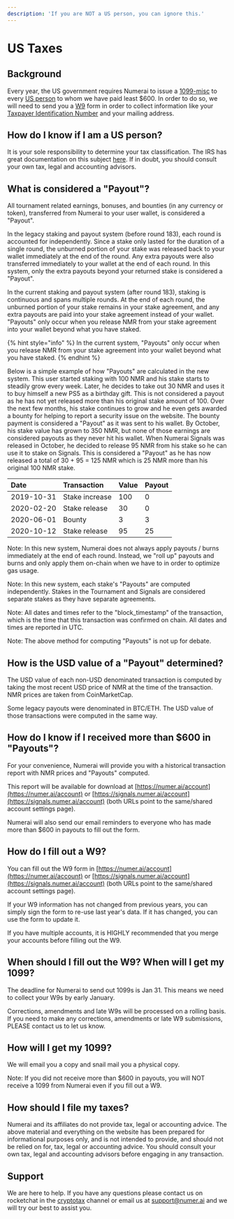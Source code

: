 ```yaml
---
description: 'If you are NOT a US person, you can ignore this.'
---
```


# US Taxes

## Background

Every year, the US government requires Numerai to issue a [1099-misc](https://www.irs.gov/forms-pubs/about-form-1099-misc) to every [US person](https://www.irs.gov/individuals/international-taxpayers/classification-of-taxpayers-for-us-tax-purposes) to whom we have paid least $600. In order to do so, we will need to send you a [W9](https://www.irs.gov/pub/irs-pdf/fw9.pdf) form in order to collect information like your [Taxpayer Identification Number](https://www.irs.gov/individuals/international-taxpayers/taxpayer-identification-numbers-tin) and your mailing address. 

## How do I know if I am a US person?

It is your sole responsibility to determine your tax classification. The IRS has great documentation on this subject [here](https://www.irs.gov/individuals/international-taxpayers/classification-of-taxpayers-for-us-tax-purposes). If in doubt, you should consult your own tax, legal and accounting advisors.  

## **What is considered a "Payout"?**

All tournament related earnings, bonuses, and bounties \(in any currency or token\), transferred from Numerai to your user wallet, is considered a "Payout". 

In the legacy staking and payout system \(before round 183\), each round is accounted for independently. Since a stake only lasted for the duration of a single round, the unburned portion of your stake was released back to your wallet immediately at the end of the round. Any extra payouts were also transferred immediately to your wallet at the end of each round. In this system, only the extra payouts beyond your returned stake is considered a "Payout". 

In the current staking and payout system \(after round 183\), staking is continuous and spans multiple rounds. At the end of each round, the unburned portion of your stake remains in your stake agreement, and any extra payouts are paid into your stake agreement instead of your wallet. "Payouts" only occur when you release NMR from your stake agreement into your wallet beyond what you have staked.

{% hint style="info" %}
In the current system, "Payouts" only occur when you release NMR from your stake agreement into your wallet beyond what you have staked.
{% endhint %}

Below is a simple example of how "Payouts" are calculated in the new system. This user started staking with 100 NMR and his stake starts to steadily grow every week. Later, he decides to take out 30 NMR and uses it to buy himself a new PS5 as a birthday gift. This is not considered a payout as he has not yet released more than his original stake amount of 100. Over the next few months, his stake continues to grow and he even gets awarded a bounty for helping to report a security issue on the website. The bounty payment is considered a "Payout" as it was sent to his wallet. By October, his stake value has grown to 350 NMR, but none of those earnings are considered payouts as they never hit his wallet. When Numerai Signals was released in October, he decided to release 95 NMR from his stake so he can use it to stake on Signals. This is considered a "Payout" as he has now released a total of 30 + 95 = 125 NMR which is 25 NMR more than his original 100 NMR stake. 

| Date | Transaction | Value | Payout |
| :--- | :--- | :--- | :--- |
| 2019-10-31 | Stake increase | 100 | 0 |
| 2020-02-20 | Stake release | 30 | 0 |
| 2020-06-01 | Bounty | 3 | 3 |
| 2020-10-12 | Stake release  | 95 | 25 |

Note: In this new system, Numerai does not always apply payouts / burns immediately at the end of each round. Instead, we "roll up" payouts and burns and only apply them on-chain when we have to in order to optimize gas usage. 

Note: In this new system, each stake's "Payouts" are computed independently. Stakes in the Tournament and Signals are considered separate stakes as they have separate agreements. 

Note: All dates and times refer to the "block\_timestamp" of the transaction, which is the time that this transaction was confirmed on chain. All dates and times are reported in UTC.

Note: The above method for computing "Payouts" is not up for debate.   

## **How is the USD value of a "Payout" determined?**

The USD value of each non-USD denominated transaction is computed by taking the most recent USD price of NMR at the time of the transaction. NMR prices are taken from CoinMarketCap.

Some legacy payouts were denominated in BTC/ETH. The USD value of those transactions were computed in the same way.  

## How do I know if I received more than $600 in "Payouts"?

For your convenience, Numerai will provide you with a historical transaction report with NMR prices and "Payouts" computed.

This report will be available for download at [https://numer.ai/account](https://numer.ai/account) or [https://signals.numer.ai/account](https://signals.numer.ai/account) \(both URLs point to the same/shared account settings page\).

Numerai will also send our email reminders to everyone who has made more than $600 in payouts to fill out the form.

## How do I fill out a W9? 

You can fill out the W9 form in [https://numer.ai/account](https://numer.ai/account) or [https://signals.numer.ai/account](https://signals.numer.ai/account) \(both URLs point to the same/shared account settings page\).

If your W9 information has not changed from previous years, you can simply sign the form to re-use last year's data. If it has changed, you can use the form to update it.

If you have multiple accounts, it is HIGHLY recommended that you merge your accounts before filling out the W9.

## **When should I fill out the W9? When will I get my 1099?**

The deadline for Numerai to send out 1099s is Jan 31. This means we need to collect your W9s by early January. 

Corrections, amendments and late W9s will be processed on a rolling basis. If you need to make any corrections, amendments or late W9 submissions, PLEASE contact us to let us know.

## **How will I get my 1099?**

We will email you a copy and snail mail you a physical copy.

Note: If you did not receive more than $600 in payouts, you will NOT receive a 1099 from Numerai even if you fill out a W9. 

## **How should I file my taxes?**

Numerai and its affiliates do not provide tax, legal or accounting advice. The above material and everything on the website has been prepared for informational purposes only, and is not intended to provide, and should not be relied on for, tax, legal or accounting advice. You should consult your own tax, legal and accounting advisors before engaging in any transaction.

## **Support**

We are here to help. If you have any questions please contact us on rocketchat in the [cryptotax](https://community.numer.ai/channel/cryptotax) channel or email us at support@numer.ai and we will try our best to assist you.

